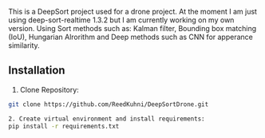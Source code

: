 This is a DeepSort project used for a drone project. At the moment I am just using deep-sort-realtime 1.3.2 but I am currently working on my own version. Using Sort methods such as: Kalman filter, Bounding box matching (IoU), 
Hungarian Alrorithm and Deep methods such as CNN for apperance similarity.

## Installation

1. Clone Repository:
```bash
git clone https://github.com/ReedKuhni/DeepSortDrone.git

2. Create virtual environment and install requirements:
pip install -r requirements.txt
